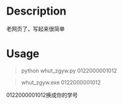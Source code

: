 # Description
老网页了，写起来很简单

# Usage

> python whut_zgyw.py 0122000001012

> whut_zgyw.exe 0122000001012

0122000001012换成你的学号
